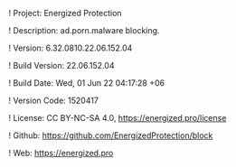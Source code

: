 ! Project: Energized Protection

! Description: ad.porn.malware blocking.

! Version: 6.32.0810.22.06.152.04

! Build Version: 22.06.152.04

! Build Date: Wed, 01 Jun 22 04:17:28 +06

! Version Code: 1520417

! License: CC BY-NC-SA 4.0, https://energized.pro/license

! Github: https://github.com/EnergizedProtection/block

! Web: https://energized.pro
